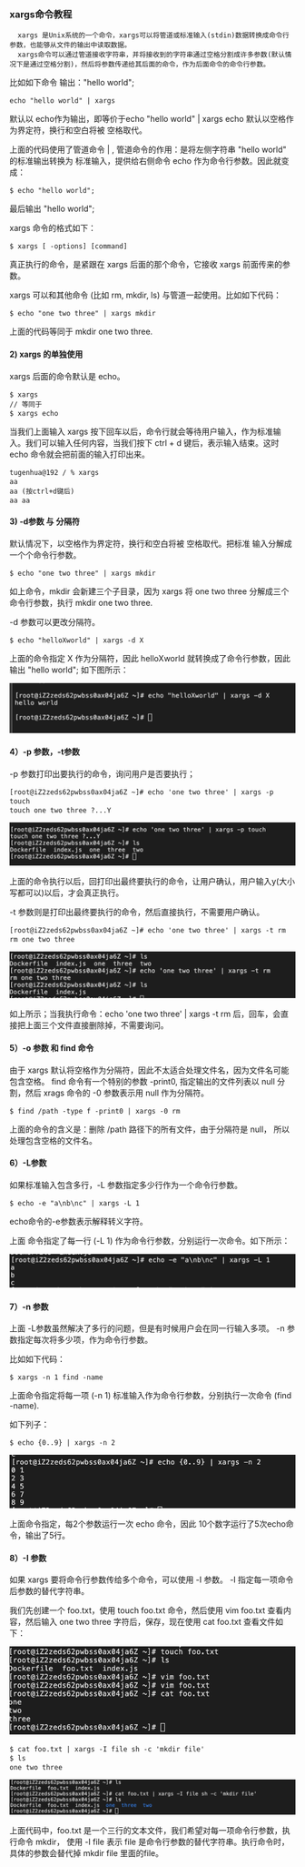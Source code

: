 
### xargs命令教程
```
  xargs 是Unix系统的一个命令，xargs可以将管道或标准输入(stdin)数据转换成命令行参数，也能够从文件的输出中读取数据。
  xargs命令可以通过管道接收字符串，并将接收到的字符串通过空格分割成许多参数(默认情况下是通过空格分割)，然后将参数传递给其后面的命令，作为后面命令的命令行参数。
```
  比如如下命令 输出："hello world";
```
echo "hello world" | xargs
```
  默认以 echo作为输出，即等价于echo "hello world" | xargs echo
  默认以空格作为界定符，换行和空白将被 空格取代。

  上面的代码使用了管道命令 | , 管道命令的作用：是将左侧字符串 "hello world" 的标准输出转换为 标准输入，提供给右侧命令 echo 作为命令行参数。因此就变成：
```
$ echo "hello world"; 
```
  最后输出 "hello world";

  xargs 命令的格式如下：
```
$ xargs [ -options] [command]
```
  真正执行的命令，是紧跟在 xargs 后面的那个命令，它接收 xargs 前面传来的参数。

  xargs 可以和其他命令 (比如 rm, mkdir, ls) 与管道一起使用。比如如下代码：
```
$ echo "one two three" | xargs mkdir
```
  上面的代码等同于 mkdir one two three. 

#### 2) xargs 的单独使用

  xargs 后面的命令默认是 echo。
```
$ xargs 
// 等同于
$ xargs echo
```
  当我们上面输入 xargs 按下回车以后，命令行就会等待用户输入，作为标准输入。我们可以输入任何内容，当我们按下  ctrl + d 键后，表示输入结束。这时 echo
  命令就会把前面的输入打印出来。
```
tugenhua@192 / % xargs
aa
aa (按ctrl+d键后)
aa aa
```
#### 3) -d参数 与 分隔符

  默认情况下，以空格作为界定符，换行和空白将被 空格取代。把标准 输入分解成一个个命令行参数。
```
$ echo "one two three" | xargs mkdir
```
  如上命令，mkdir 会新建三个子目录，因为 xargs 将 one two three 分解成三个命令行参数，执行 mkdir one two three.

  -d 参数可以更改分隔符。
```
$ echo "helloXworld" | xargs -d X
```
  上面的命令指定 X 作为分隔符，因此 helloXworld 就转换成了命令行参数，因此输出 "hello world"; 如下图所示：

<img src="https://raw.githubusercontent.com/kongzhi0707/front-end-learn/master/linux/images/2.png" /> <br />

#### 4）-p 参数，-t参数

  -p 参数打印出要执行的命令，询问用户是否要执行；
```
[root@iZ2zeds62pwbss0ax04ja6Z ~]# echo 'one two three' | xargs -p touch
touch one two three ?...Y 
```
<img src="https://raw.githubusercontent.com/kongzhi0707/front-end-learn/master/linux/images/3.png" /> <br />

  上面的命令执行以后，回打印出最终要执行的命令，让用户确认，用户输入y(大小写都可以)以后，才会真正执行。

  -t 参数则是打印出最终要执行的命令，然后直接执行，不需要用户确认。
```
[root@iZ2zeds62pwbss0ax04ja6Z ~]# echo 'one two three' | xargs -t rm
rm one two three 
```
<img src="https://raw.githubusercontent.com/kongzhi0707/front-end-learn/master/linux/images/4.png" /> <br />

  如上所示；当我执行命令：echo 'one two three' | xargs -t rm 后，回车，会直接把上面三个文件直接删除掉，不需要询问。

#### 5）-o 参数 和 find 命令

  由于 xargs 默认将空格作为分隔符，因此不太适合处理文件名，因为文件名可能包含空格。
  find 命令有一个特别的参数 -print0, 指定输出的文件列表以 null 分割，然后 xrags 命令的 -0 参数表示用 null 作为分隔符。
```
$ find /path -type f -print0 | xargs -0 rm
```
  上面的命令的含义是：删除 /path 路径下的所有文件，由于分隔符是 null， 所以处理包含空格的文件名。

#### 6）-L参数

  如果标准输入包含多行，-L 参数指定多少行作为一个命令行参数。
```
$ echo -e "a\nb\nc" | xargs -L 1
```
  echo命令的-e参数表示解释转义字符。

  上面 命令指定了每一行 (-L 1) 作为命令行参数，分别运行一次命令。如下所示：

<img src="https://raw.githubusercontent.com/kongzhi0707/front-end-learn/master/linux/images/5.png" /> <br />

#### 7）-n 参数

  上面 -L参数虽然解决了多行的问题，但是有时候用户会在同一行输入多项。
  -n 参数指定每次将多少项，作为命令行参数。

  比如如下代码：
```
$ xargs -n 1 find -name
```
  上面命令指定将每一项 (-n 1) 标准输入作为命令行参数，分别执行一次命令 (find -name).

如下列子：
```
$ echo {0..9} | xargs -n 2
```
<img src="https://raw.githubusercontent.com/kongzhi0707/front-end-learn/master/linux/images/6.png" /> <br />

  上面命令指定，每2个参数运行一次 echo 命令，因此 10个数字运行了5次echo命令，输出了5行。

#### 8）-I 参数

  如果 xargs 要将命令行参数传给多个命令，可以使用 -I 参数。
  -I 指定每一项命令后参数的替代字符串。

  我们先创建一个 foo.txt，使用 touch foo.txt 命令，然后使用 vim foo.txt 查看内容，然后输入 one two three 字符后，保存，现在使用 cat foo.txt
查看文件如下：

<img src="https://raw.githubusercontent.com/kongzhi0707/front-end-learn/master/linux/images/7.png" /> <br />
```
$ cat foo.txt | xargs -I file sh -c 'mkdir file'
$ ls 
one two three
```
<img src="https://raw.githubusercontent.com/kongzhi0707/front-end-learn/master/linux/images/8.png" /> <br />

  上面代码中，foo.txt 是一个三行的文本文件，我们希望对每一项命令行参数，执行命令 mkdir， 使用 -I file 表示 file 是命令行参数的替代字符串。执行命令时，具体的参数会替代掉 mkdir file 里面的file。






